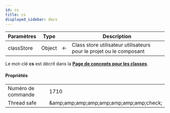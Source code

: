 ```yaml
---
id: cs
title: cs
displayed_sidebar: docs
---
```


| Paramètres | Type   |                             | Description                                                         |
| ---------- | ------ | --------------------------- | ------------------------------------------------------------------- |
| classStore | Object | &#8592; | Class store utilisateur utilisateurs pour le projet ou le composant |

Le mot-clé **cs** est décrit dans la [**Page de concepts pour les classes**](../Concepts/classes.md#cs).

#### Propriétés

|                    |                                                                 |
| ------------------ | --------------------------------------------------------------- |
| Numéro de commande | 1710                                                            |
| Thread safe        | &amp;amp;amp;amp;amp;amp;amp;amp;amp;check; |


